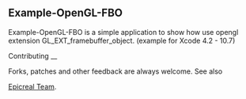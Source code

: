 Example-OpenGL-FBO
--

Example-OpenGL-FBO is a simple application to show how use opengl extension GL_EXT_framebuffer_object. (example for Xcode 4.2 - 10.7)

Contributing
__

Forks, patches and other feedback are always welcome.
See also

[Epicreal Team](http://www.epicreal.com/mac/epicapp.htm).

